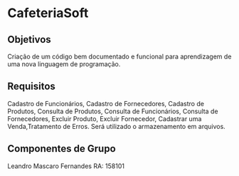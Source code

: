 # CafeteriaSoft

<h2> Objetivos </h2>
Criação de um código bem documentado e funcional para aprendizagem de uma nova linguagem de programação.
<h2> Requisitos </h2>
Cadastro de Funcionários, Cadastro de Fornecedores, Cadastro de Produtos, Consulta de Produtos, Consulta de Funcionários, Consulta de Fornecedores, Excluir Produto, Excluir Fornecedor, Cadastrar uma Venda,Tratamento de Erros.
Será utilizado o armazenamento em arquivos.
<h2> Componentes de Grupo </h2>
Leandro Mascaro Fernandes             RA: 158101
